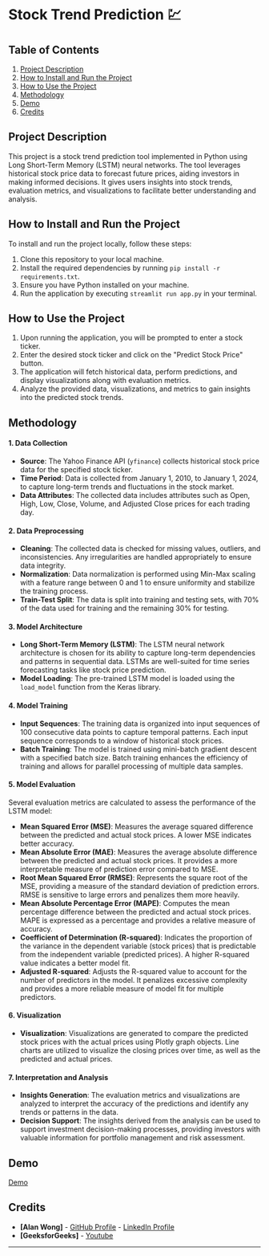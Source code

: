 # Stock Trend Prediction :chart:

## Table of Contents
1. [Project Description](#project-description)
2. [How to Install and Run the Project](#how-to-install-and-run-the-project)
3. [How to Use the Project](#how-to-use-the-project)
4. [Methodology](#methodology)
5. [Demo](#demo)
6. [Credits](#credits)

## Project Description
This project is a stock trend prediction tool implemented in Python using Long Short-Term Memory (LSTM) neural networks. The tool leverages historical stock price data to forecast future prices, aiding investors in making informed decisions. It gives users insights into stock trends, evaluation metrics, and visualizations to facilitate better understanding and analysis.

## How to Install and Run the Project
To install and run the project locally, follow these steps:

1. Clone this repository to your local machine.
2. Install the required dependencies by running `pip install -r requirements.txt`.
3. Ensure you have Python installed on your machine.
4. Run the application by executing `streamlit run app.py` in your terminal.

## How to Use the Project
1. Upon running the application, you will be prompted to enter a stock ticker.
2. Enter the desired stock ticker and click on the "Predict Stock Price" button.
3. The application will fetch historical data, perform predictions, and display visualizations along with evaluation metrics.
4. Analyze the provided data, visualizations, and metrics to gain insights into the predicted stock trends.

## Methodology
#### 1. Data Collection
- **Source**: The Yahoo Finance API (`yfinance`) collects historical stock price data for the specified stock ticker.
- **Time Period**: Data is collected from January 1, 2010, to January 1, 2024, to capture long-term trends and fluctuations in the stock market.
- **Data Attributes**: The collected data includes attributes such as Open, High, Low, Close, Volume, and Adjusted Close prices for each trading day.

#### 2. Data Preprocessing
- **Cleaning**: The collected data is checked for missing values, outliers, and inconsistencies. Any irregularities are handled appropriately to ensure data integrity.
- **Normalization**: Data normalization is performed using Min-Max scaling with a feature range between 0 and 1 to ensure uniformity and stabilize the training process.
- **Train-Test Split**: The data is split into training and testing sets, with 70% of the data used for training and the remaining 30% for testing.

#### 3. Model Architecture
- **Long Short-Term Memory (LSTM)**: The LSTM neural network architecture is chosen for its ability to capture long-term dependencies and patterns in sequential data. LSTMs are well-suited for time series forecasting tasks like stock price prediction.
- **Model Loading**: The pre-trained LSTM model is loaded using the `load_model` function from the Keras library.

#### 4. Model Training
- **Input Sequences**: The training data is organized into input sequences of 100 consecutive data points to capture temporal patterns. Each input sequence corresponds to a window of historical stock prices.
- **Batch Training**: The model is trained using mini-batch gradient descent with a specified batch size. Batch training enhances the efficiency of training and allows for parallel processing of multiple data samples.

#### 5. Model Evaluation
Several evaluation metrics are calculated to assess the performance of the LSTM model:
  - **Mean Squared Error (MSE)**: Measures the average squared difference between the predicted and actual stock prices. A lower MSE indicates better accuracy.
  - **Mean Absolute Error (MAE)**: Measures the average absolute difference between the predicted and actual stock prices. It provides a more interpretable measure of prediction error compared to MSE.
  - **Root Mean Squared Error (RMSE)**: Represents the square root of the MSE, providing a measure of the standard deviation of prediction errors. RMSE is sensitive to large errors and penalizes them more heavily.
  - **Mean Absolute Percentage Error (MAPE)**: Computes the mean percentage difference between the predicted and actual stock prices. MAPE is expressed as a percentage and provides a relative measure of accuracy.
  - **Coefficient of Determination (R-squared)**: Indicates the proportion of the variance in the dependent variable (stock prices) that is predictable from the independent variable (predicted prices). A higher R-squared value indicates a better model fit.
  - **Adjusted R-squared**: Adjusts the R-squared value to account for the number of predictors in the model. It penalizes excessive complexity and provides a more reliable measure of model fit for multiple predictors.
 
#### 6. Visualization
- **Visualization**: Visualizations are generated to compare the predicted stock prices with the actual prices using Plotly graph objects. Line charts are utilized to visualize the closing prices over time, as well as the predicted and actual prices.

#### 7. Interpretation and Analysis
- **Insights Generation**: The evaluation metrics and visualizations are analyzed to interpret the accuracy of the predictions and identify any trends or patterns in the data.
- **Decision Support**: The insights derived from the analysis can be used to support investment decision-making processes, providing investors with valuable information for portfolio management and risk assessment.

## Demo 
[Demo](https://github.com/a338wong/StockTrendPrediction/assets/153765340/a4a845fb-ae97-4cb8-8eaa-1f9a7adc85a3)

## Credits
- **[Alan Wong]** - [GitHub Profile](https://github.com/a338wong) - [LinkedIn Profile](https://www.linkedin.com/in/alan-wong-309160212/)
- **[GeeksforGeeks]** - [Youtube](https://www.youtube.com/watch?v=s3CnE2tqQdo&list=PLqM7alHXFySExPLJSzpKfKe6JO44Qm0qj&index=11)
  
--- 
